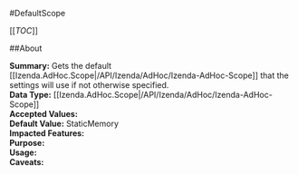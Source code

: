 #DefaultScope

[[_TOC_]]

##About

**Summary:** Gets the default [[Izenda.AdHoc.Scope|/API/Izenda/AdHoc/Izenda-AdHoc-Scope]] that the settings will use if not otherwise specified.  
**Data Type:** [[Izenda.AdHoc.Scope|/API/Izenda/AdHoc/Izenda-AdHoc-Scope]]  
**Accepted Values:**   
**Default Value:** StaticMemory  
**Impacted Features:**   
**Purpose:**   
**Usage:**   
**Caveats:**   

